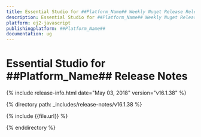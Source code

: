 ```yaml
---
title: Essential Studio for ##Platform_Name## Weekly Nuget Release Release Notes  
description: Essential Studio for ##Platform_Name## Weekly Nuget Release Release Notes  
platform: ej2-javascript
publishingplatform: ##Platform_Name##
documentation: ug
---
```


# Essential Studio for  ##Platform_Name##  Release Notes  

{% include release-info.html date="May 03, 2018"  version="v16.1.38" %} 

{% directory path: _includes/release-notes/v16.1.38 %}

{% include {{file.url}} %}

{% enddirectory %}
